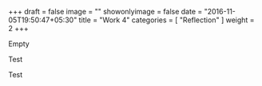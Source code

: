 +++
draft = false
image = ""
showonlyimage = false
date = "2016-11-05T19:50:47+05:30"
title = "Work 4"
categories = [ "Reflection" ]
weight = 2
+++

Empty


Test


Test